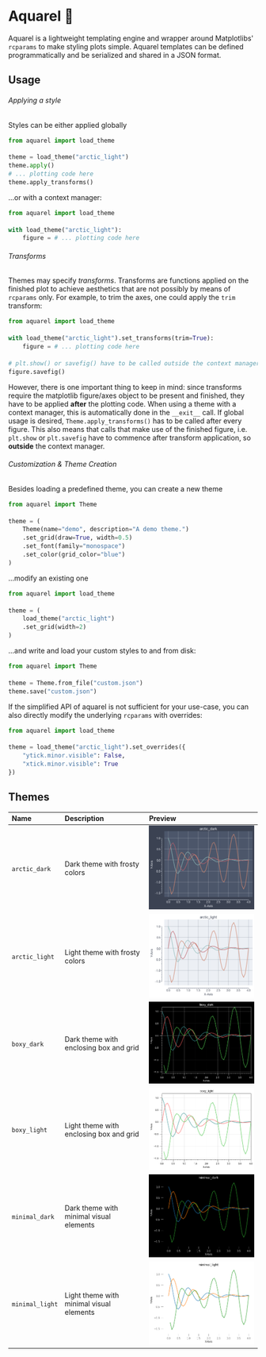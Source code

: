 # Aquarel 🎨 

Aquarel is a lightweight templating engine and wrapper around Matplotlibs' `rcparams` to make styling plots simple.
Aquarel templates can be defined programmatically and be serialized and shared in a JSON format.

## Usage

###### Applying a style
Styles can be either applied globally

```python
from aquarel import load_theme

theme = load_theme("arctic_light")
theme.apply()
# ... plotting code here
theme.apply_transforms()
```
...or with a context manager:
```python
from aquarel import load_theme

with load_theme("arctic_light"):
    figure = # ... plotting code here
```

###### Transforms
Themes may specify *transforms*. Transforms are functions applied on the finished plot to achieve aesthetics that are not possibly by means of `rcparams` only.
For example, to trim the axes, one could apply the `trim` transform:
```python
from aquarel import load_theme

with load_theme("arctic_light").set_transforms(trim=True):
    figure = # ... plotting code here
    
# plt.show() or savefig() have to be called outside the context manager to have the transforms correctly applied.
figure.savefig()
```
However, there is one important thing to keep in mind: since transforms require the matplotlib figure/axes object to be present and finished, they have to be applied **after** the plotting code.
When using a theme with a context manager, this is automatically done in the `__exit__` call. If global usage is desired, `Theme.apply_transforms()` has to be called after every figure.
This also means that calls that make use of the finished figure, i.e. `plt.show` or `plt.savefig` have to commence after transform application, so **outside** the context manager.

###### Customization & Theme Creation

Besides loading a predefined theme, you can create a new theme
```python
from aquarel import Theme

theme = (
    Theme(name="demo", description="A demo theme.")
    .set_grid(draw=True, width=0.5)
    .set_font(family="monospace")
    .set_color(grid_color="blue")
)
```
...modify an existing one
```python
from aquarel import load_theme

theme = (
    load_theme("arctic_light")
    .set_grid(width=2)
)
```
...and write and load your custom styles to and from disk:
```python
from aquarel import Theme

theme = Theme.from_file("custom.json")
theme.save("custom.json")
```

If the simplified API of aquarel is not sufficient for your use-case, you can also directly modify the underlying `rcparams` with overrides:
```python
from aquarel import load_theme

theme = load_theme("arctic_light").set_overrides({
    "ytick.minor.visible": False,
    "xtick.minor.visible": True
})
```

## Themes
| Name            | Description                              | Preview                       |
|:----------------|:-----------------------------------------|:------------------------------|
| `arctic_dark`   | Dark theme with frosty colors            | ![](assets/arctic_dark.png)   |
| `arctic_light`  | Light theme with frosty colors           | ![](assets/arctic_light.png)  |
| `boxy_dark`     | Dark theme with enclosing box and grid   | ![](assets/boxy_dark.png)     |
| `boxy_light`    | Light theme with enclosing box and grid  | ![](assets/boxy_light.png)    |
| `minimal_dark`  | Dark theme with minimal visual elements  | ![](assets/minimal_dark.png)  |
| `minimal_light` | Light theme with minimal visual elements | ![](assets/minimal_light.png) |
